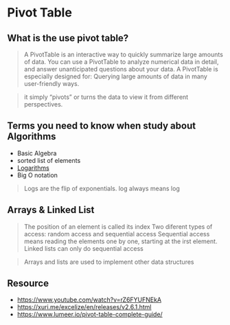 # Pivot Table
## What is the use pivot table?
> A PivotTable is an interactive way to quickly summarize large amounts of data. You can use a PivotTable to analyze numerical data in detail, and answer unanticipated questions about your data. A PivotTable is especially designed for: Querying large amounts of data in many user-friendly ways.

> it simply “pivots” or turns the data to view it from different perspectives.

## Terms you need to know when study about Algorithms
* Basic Algebra
* sorted list of elements
* [Logarithms](https://www.mathsisfun.com/algebra/logarithms.html)
* Big O notation 

> Logs are the flip of exponentials.
> log always means log

## Arrays & Linked List
> The position of an element is called its index
> Two diferent types of access: random access and sequential access
> Sequential access means reading the elements one by one, starting at the irst element. Linked lists can only do sequential access

> Arrays and lists are used to implement other data structures


## Resource
* https://www.youtube.com/watch?v=rZ6FYUFNEkA
* https://xuri.me/excelize/en/releases/v2.6.1.html
* https://www.lumeer.io/pivot-table-complete-guide/

